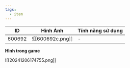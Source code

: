 ```yaml
---
tags:
  - item
---
```


| ID     | Hình Ảnh         | Tính năng sử dụng |
| ------ | ---------------- | ----------------- |
| 600692 | ![[600692c.png]] | -                 |
**Hình trong game**

![[20241206174755.png]]
